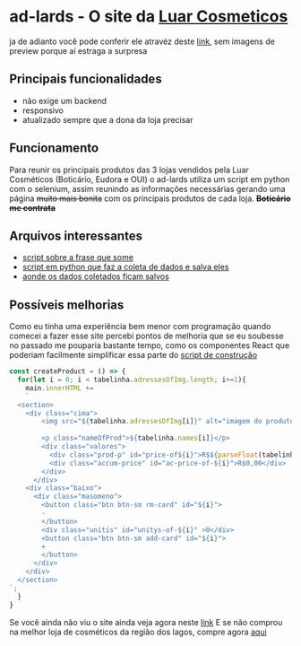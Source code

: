 # ad-lards - O site da [Luar Cosmeticos](https://www.instagram.com/luar.cosmeticos/)

ja de adianto você pode conferir ele atravéz deste [link](https://luarcosmeticos.netlify.app/), sem imagens de preview porque aí estraga a surpresa

## Principais funcionalidades

* não exige um backend
* responsivo
* atualizado sempre que a dona da loja precisar

## Funcionamento

Para reunir os principais produtos das 3 lojas vendidos pela Luar Cosméticos (Boticário, Eudora e OUI) o ad-lards utiliza um script em python com o selenium, assim reunindo as informações necessárias gerando uma página ~~muito mais bonita~~ com os principais produtos de cada loja. **~~Boticário me contrata~~**

## Arquivos interessantes

* [script sobre a frase que some](https://github.com/luisArthurRodriguesDaSilva/ad-lards/blob/master/src/rolamentoScript.js)
* [script em python que faz a coleta de dados e salva eles](https://github.com/luisArthurRodriguesDaSilva/ad-lards/blob/master/scrap/scraping.py)
* [aonde os dados coletados ficam salvos](https://github.com/luisArthurRodriguesDaSilva/ad-lards/blob/master/src/relat.js)

## Possíveis melhorias

Como eu tinha uma experiência bem menor com programação quando comecei a fazer esse site percebi pontos de melhoria que se eu soubesse no passado me pouparia bastante tempo, como os componentes React que poderiam facilmente simplificar essa parte do [script de construção](https://github.com/luisArthurRodriguesDaSilva/ad-lards/blob/master/src/script.js)

```javascript
const createProduct = () => {
  for(let i = 0; i < tabelinha.adressesOfImg.length; i+=1){
    main.innerHTML += 
    `
  <section>
    <div class="cima">
        <img src="${tabelinha.adressesOfImg[i]}" alt="imagem do produto ${tabelinha.names[i]}" id="produto-${i}">
        
        <p class="nameOfProd">${tabelinha.names[i]}</p>
        <div class="valores">
          <div class="prod-p" id="price-of${i}">R$${parseFloat(tabelinha.prices[i]).toFixed(2).replace('.',',')}</div>
          <div class="accum-price" id="ac-price-of-${i}">R$0,00</div>
        </div>
      </div>
    <div class="baixo">
      <div class="masomeno">
        <button class="btn btn-sm rm-card" id="${i}">
        -
        </button>
        <div class="unitis" id="unitys-of-${i}" >0</div>
        <button class="btn btn-sm add-card" id="${i}">
        +
        </button>
      </div>
    </div>
  </section>
`;
  }
}
```

Se você ainda não viu o site ainda veja agora neste [link](https://luarcosmeticos.netlify.app/)
E se não comprou na melhor loja de cosméticos da região dos lagos, compre agora [aqui](https://luarcosmeticos.netlify.app/)
